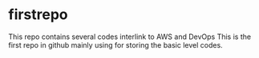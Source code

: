 # firstrepo
This repo contains several codes interlink to AWS and DevOps
This is the first repo in github mainly using for storing the basic level codes.
